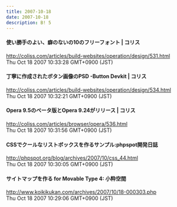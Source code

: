 ```yaml
---
title: 2007-10-18
date: 2007-10-18
description: B! 5
---
```


####   使い勝手のよい、癖のないの10のフリーフォント | コリス
http://coliss.com/articles/build-websites/operation/design/531.html<br>
Thu Oct 18 2007 10:33:28 GMT+0900 (JST)<br>


####   丁寧に作成されたボタン画像のPSD -Button Devkit | コリス
http://coliss.com/articles/build-websites/operation/design/534.html<br>
Thu Oct 18 2007 10:32:21 GMT+0900 (JST)<br>


####   Opera 9.5のベータ版とOpera 9.24がリリース | コリス
http://coliss.com/articles/browser/opera/536.html<br>
Thu Oct 18 2007 10:31:56 GMT+0900 (JST)<br>


#### CSSでクールなリストボックスを作るサンプル:phpspot開発日誌
http://phpspot.org/blog/archives/2007/10/css_44.html<br>
Thu Oct 18 2007 10:30:05 GMT+0900 (JST)<br>


#### サイトマップを作る for Movable Type 4: 小粋空間
http://www.koikikukan.com/archives/2007/10/18-000303.php<br>
Thu Oct 18 2007 10:29:06 GMT+0900 (JST)<br>


